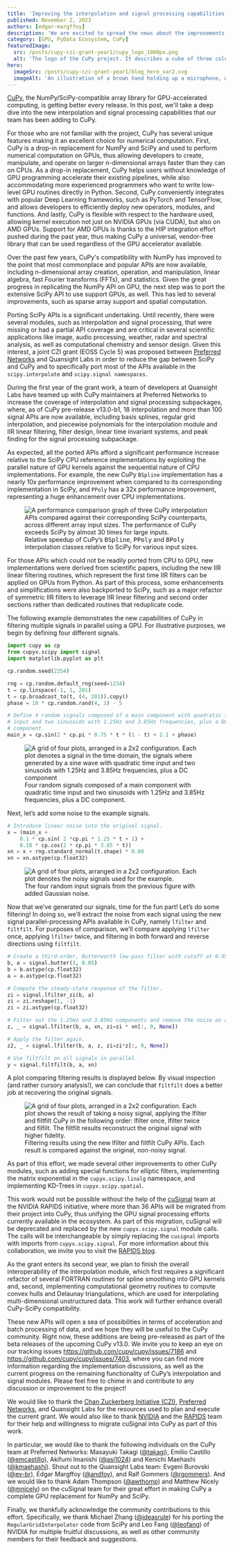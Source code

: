 ```yaml
---
title: 'Improving the interpolation and signal processing capabilities of CuPy'
published: November 2, 2023
authors: [edgar-margffoy]
description: 'We are excited to spread the news about the improvements that have been taking place in CuPy, where 18 interpolation and more than 100 signal processing parallel GPU APIs are now available as part of a EOSS4 CZI grant.'
category: [GPU, PyData Ecosystem, CuPy]
featuredImage:
  src: /posts/cupy-czi-grant-year1/cupy_logo_1000px.png
  alt: 'The logo of the CuPy project. It describes a cube of three colors that is being built by other squares that come from each face'
hero:
  imageSrc: /posts/cupy-czi-grant-year1/blog_hero_var2.svg
  imageAlt: 'An illustration of a brown hand holding up a microphone, with some graphical elements highlighting the top of the microphone.'
---
```


[CuPy](https://cupy.dev/), the NumPy/SciPy-compatible array library for
GPU-accelerated computing, is getting better every release. In this post, we'll
take a deep dive into the new interpolation and signal processing capabilities
that our team has been adding to CuPy.

For those who are not familiar with the project, CuPy has several unique
features making it an excellent choice for numerical computation. First, CuPy
is a drop-in replacement for NumPy and SciPy and used to perform numerical
computation on GPUs, thus allowing developers to create, manipulate, and
operate on larger n-dimensional arrays faster than they can on CPUs. As a
drop-in replacement, CuPy helps users without knowledge of GPU programming
accelerate their existing pipelines, while also accommodating more experienced
programmers who want to write low-level GPU routines directly in Python.
Second, CuPy conveniently integrates with popular Deep Learning frameworks,
such as PyTorch and TensorFlow, and allows developers to efficiently deploy new
operators, modules, and functions. And lastly, CuPy is flexible with respect to
the hardware used, allowing kernel execution not just on NVIDIA GPUs
(via CUDA), but also on AMD GPUs. Support for AMD GPUs is thanks to the
HIP integration effort pushed during the past year, thus making CuPy a
universal, vendor-free library that can be used regardless of the
GPU accelerator available.

Over the past few years, CuPy's compatibility with NumPy has improved to the
point that most commonplace and popular APIs are now available, including
n-dimensional array creation, operation, and manipulation, linear algebra,
fast Fourier transforms (FFTs), and statistics. Given the great progress in
replicating the NumPy API on GPU, the next step was to port the extensive SciPy
API to use support GPUs, as well. This has led to several improvements, such as
sparse array support and spatial computation.

Porting SciPy APIs is a significant undertaking. Until recently, there were
several modules, such as interpolation and signal processing, that were missing
or had a partial API coverage and are critical in several scientific
applications like image, audio processing, weather, radar and spectral analysis,
as well as computational chemistry and sensor design. Given this interest, a
joint CZI grant (EOSS Cycle 5) was proposed between
[Preferred Networks](https://www.preferred.jp/en/) and Quansight Labs in order
to reduce the gap between SciPy and CuPy and to specifically port most of the
APIs available in the `scipy.interpolate` and `scipy.signal namespaces`.

During the first year of the grant work, a team of developers at Quansight Labs
have teamed up with CuPy maintainers at Preferred Networks to increase the
coverage of interpolation and signal processing subpackages, where, as of CuPy
pre-release v13.0-b1, 18 interpolation and more than 100 signal APIs are now
available, including basis splines, regular grid interpolation, and piecewise
polynomials for the interpolation module and IIR linear filtering,
filter design, linear time invariant systems, and peak finding for the
signal processing subpackage.

As expected, all the ported APIs afford a significant performance increase
relative to the SciPy CPU reference implementations by exploiting the parallel
nature of GPU kernels against the sequential nature of CPU implementations.
For example, the new CuPy `BSpline` implementation has a nearly 10x performance
improvement when compared to its corresponding implementation in SciPy,
and `PPoly` has a 32x performance improvement, representing a huge enhancement
over CPU implementations.

<figure>
  <img
    src="/posts/cupy-czi-grant-year1/interp_performance.png"
    alt="A performance comparison graph of three CuPy interpolation APIs compared
    against their corresponding SciPy counterparts, across different array input
    sizes. The performance of CuPy exceeds SciPy by almost 30 times for large inputs."
    style={{maxWidth: "70%", display: "block", marginLeft: "auto", marginRight: "auto"}}
  />
  <figcaption style={{textAlign: "center"}}>
    Relative speedup of CuPy’s <tt>BSpline</tt>, <tt>PPoly</tt> and <tt>BPoly</tt>
    interpolation classes relative to SciPy for various input sizes.
  </figcaption>
</figure>

For those APIs which could not be readily ported from CPU to GPU, new
implementations were derived from scientific papers, including the new IIR
linear filtering routines, which represent the first time IIR filters can be
applied on GPUs from Python. As part of this process, some enhancements and
simplifications were also backported to SciPy, such as a major refactor of
symmetric IIR filters to leverage IIR linear filtering and second order sections
rather than dedicated routines that reduplicate code.

The following example demonstrates the new capabilities of CuPy in filtering
multiple signals in parallel using a GPU. For illustrative purposes, we begin
by defining four different signals.

```python
import cupy as cp
from cupyx.scipy import signal
import matplotlib.pyplot as plt

cp.random.seed(2354)

rng = cp.random.default_rng(seed=1234)
t = cp.linspace(-1, 1, 201)
t = cp.broadcast_to(t, (4, 201)).copy()
phase = 10 * cp.random.rand(4, 1) - 5

# Define 4 random signals composed of a main component with quadratic time
# input and two sinusoids with 1.25Hz and 3.85Hz frequencies, plus a DC
# component.
main_x = cp.sin(2 * cp.pi * 0.75 * t * (1 - t) + 2.1 + phase)
```

<figure>
  <img
    src="/posts/cupy-czi-grant-year1/original_signals.png"
    alt="A grid of four plots, arranged in a 2x2 configuration. Each plot denotes
    a signal in the time domain, the signals where generated by a sine wave with
    quadratic time input and two sinusoids with 1.25Hz and 3.85Hz frequencies,
    plus a DC component"
    style={{maxWidth: "70%", display: "block", marginLeft: "auto", marginRight: "auto"}}
  />
  <figcaption style={{textAlign: "center"}}>
    Four random signals composed of a main component with quadratic time
    input and two sinusoids with 1.25Hz and 3.85Hz frequencies, plus a DC
    component.
  </figcaption>
</figure>

Next, let’s add some noise to the example signals.

```python
# Introduce linear noise into the original signal.
x = (main_x +
    0.1 * cp.sin( 2 *cp.pi * 1.25 * t + 1) +
    0.18 * cp.cos(2 * cp.pi * 3.85 * t))
xn = x + rng.standard_normal(t.shape) * 0.08
xn = xn.astype(cp.float32)
```

<figure>
  <img
    src="/posts/cupy-czi-grant-year1/noisy_signals.png"
    alt="A grid of four plots, arranged in a 2x2 configuration. Each plot denotes
    the noisy signals used for the example."
    style={{maxWidth: "70%", display: "block", marginLeft: "auto", marginRight: "auto"}}
  />
  <figcaption style={{textAlign: "center"}}>
    The four random input signals from the previous figure with added Gaussian noise.
  </figcaption>
</figure>

Now that we’ve generated our signals, time for the fun part! Let’s do some filtering!
In doing so, we’ll extract the noise from each signal using the new signal
parallel-processing APIs available in CuPy, namely `lfilter` and `filtfilt`.
For purposes of comparison, we’ll compare applying `lfilter` once, applying
`lfilter` twice, and filtering in both forward and reverse directions
using `filtfilt`.

```python
# Create a third-order, Butterworth low-pass filter with cutoff at 0.05.
b, a = signal.butter(3, 0.05)
b = b.astype(cp.float32)
a = a.astype(cp.float32)

# Compute the steady-state response of the filter.
zi = signal.lfilter_zi(b, a)
zi = zi.reshape(1, -1)
zi = zi.astype(cp.float32)

# Filter out the 1.25Hz and 3.85Hz components and remove the noise on all signals in parallel.
z, _ = signal.lfilter(b, a, xn, zi=zi * xn[:, 0, None])

# Apply the filter again.
z2, _ = signal.lfilter(b, a, z, zi=zi*z[:, 0, None])

# Use filtfilt on all signals in parallel.
y = signal.filtfilt(b, a, xn)
```

A plot comparing filtering results is displayed below. By visual inspection
(and rather cursory analysis!), we can conclude that `filtfilt` does a better
job at recovering the original signals.

<figure>
  <img
    src="/posts/cupy-czi-grant-year1/filtered_signals.png"
    alt="A grid of four plots, arranged in a 2x2 configuration. Each plot shows
    the result of taking a noisy signal, applying the lfilter and filtfilt CuPy
    in the following order: lfilter once, lfilter twice and filfilt. The filtfilt
    results reconstruct the original signal with higher fidelity."
    style={{maxWidth: "70%", display: "block", marginLeft: "auto", marginRight: "auto"}}
  />
  <figcaption style={{textAlign: "center"}}>
    Filtering results using the new lfilter and filtfilt CuPy APIs.
    Each result is compared against the original, non-noisy signal.
  </figcaption>
</figure>

As part of this effort, we made several other improvements to other CuPy modules,
such as adding special functions for elliptic filters, implementing the
matrix exponential in the `cupyx.scipy.linalg` namespace, and implementing
KD-Trees in `cupyx.scipy.spatial`.

This work would not be possible without the help of the
[cuSignal](https://github.com/rapidsai/cusignal) team at the NVIDIA RAPIDS
initiative, where more than 36 APIs will be migrated from their project into
CuPy, thus unifying the GPU signal processing efforts currently available
in the ecosystem. As part of this migration, cuSignal will be deprecated and
replaced by the new `cupyx.scipy.signal` module calls. The calls will be
interchangeable by simply replacing the `cusignal` imports with imports from
`cupyx.scipy.signal`. For more information about this collaboration,
we invite you to visit the [RAPIDS blog](https://medium.com/rapids-ai).

As the grant enters its second year, we plan to finish the overall
interoperability of the interpolation module, which first requires a
significant refactor of several FORTRAN routines for spline smoothing into GPU
kernels and, second, implementing computational geometry routines to compute
convex hulls and Delaunay triangulations, which are used for interpolating
multi-dimensional unstructured data. This work will further enhance overall
CuPy-SciPy compatibility.

These new APIs will open a sea of possibilities in terms of acceleration and
batch processing of data, and we hope they will be useful to the CuPy community.
Right now, these additions are being pre-released as part of the beta releases
of the upcoming CuPy v13.0. We invite you to keep an eye on our tracking issues
https://github.com/cupy/cupy/issues/7186 and https://github.com/cupy/cupy/issues/7403,
where you can find more information regarding the implementation discussions,
as well as the current progress on the remaining functionality of CuPy’s
interpolation and signal modules. Please feel free to chime in and contribute
to any discussion or improvement to the project!

We would like to thank the [Chan Zuckerberg Initiative (CZI)](https://chanzuckerberg.com/eoss/),
[Preferred Networks](https://www.preferred.jp/en/), and Quansight Labs for the
resources used to plan and execute the current grant. We would also like to
thank [NVIDIA](https://www.nvidia.com) and the [RAPIDS](https://rapids.ai/)
team for their help and willingness to migrate cuSignal into CuPy as part
of this work.

In particular, we would like to thank the following individuals on the CuPy
team at Preferred Networks: Masayuki Takagi ([@takagi](https://github.com/takagi)),
Emilio Castillo ([@emcastillo](https://github.com/emcastillo)),
Akifumi Imanishi ([@asi1024](https://github.com/asi1024)) and
Kenichi Maehashi ([@kmaehashi](https://github.com/kmaehashi)). Shout out to the
Quansight Labs team: Evgeni Burovski ([@ev-br](https://github.com/ev-br)),
Edgar Margffoy ([@andfoy](https://github.com/andfoy)),
and Ralf Gommers ([@rgommers](https://github.com/rgommers)).
And we would like to thank Adam Thompson ([@awthomp](https://github.com/awthomp))
and Matthew Nicely ([@mnicely](https://github.com/mnicely)) on the cuSignal team
for their great effort in making CuPy a complete GPU replacement for NumPy and SciPy.

Finally, we thankfully acknowledge the community contributions to this effort.
Specifically, we thank Michael Zhang ([@ideasrule](https://github.com/ideasrule))
for his porting the `RegularGridInterpolator` code from SciPy and
Leo Fang ([@leofang](https://github.com/leofang)) of NVIDIA for multiple
fruitful discussions, as well as other community members for their
feedback and suggestions.
